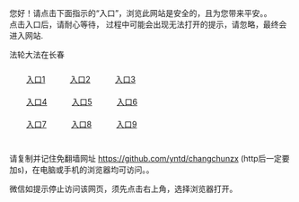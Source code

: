 您好！请点击下面指示的“入口”，浏览此网站是安全的，且为您带来平安。。 <br/>
点击入口后，请耐心等待， 过程中可能会出现无法打开的提示，请忽略，最终会进入网站. </br>

法轮大法在长春<br/>
<div style="padding:10px"><a style="margin:20px" target="_blank" href="https://dyjr8165idbvt.cloudfront.net/2Qpsp?qundhtq" id="ccLink1" rel="nofollow">入口1</a> <a target="_blank" style="margin:20px" href="https://d1qh394iab64n9.cloudfront.net/2Qpsp?xwxvn" id="ccLink2" rel="nofollow">入口2</a> <a style="margin:20px" target="_blank" href="https://d1uk41ld9y6lt5.cloudfront.net/2Qpsp?scierdjm" id="ccLink3" rel="nofollow">入口3</a></div>

<div style="padding:10px" ><a style="margin:20px" target="_blank" href="https://dyjr8165idbvt.cloudfront.net/2Qpsp?qundhtq" id="ccLink4" rel="nofollow">入口4</a> <a style="margin:20px" href="https://d1qh394iab64n9.cloudfront.net/2Qpsp?xwxvn" target="_blank" id="ccLink5" rel="nofollow">入口5</a> <a style="margin:20px" href="https://d1uk41ld9y6lt5.cloudfront.net/2Qpsp?scierdjm" target="_blank" id="ccLink6" rel="nofollow">入口6</a></div>

<div style="padding:10px"><a style="margin:20px" target="_blank" href="https://dyjr8165idbvt.cloudfront.net/2Qpsp?qundhtq" id="ccLink7" rel="nofollow">入口7</a> <a style="margin:20px" href="https://d1qh394iab64n9.cloudfront.net/2Qpsp?xwxvn" target="_blank" id="ccLink8" rel="nofollow">入口8</a> <a style="margin:20px" target="_blank" href="https://d1uk41ld9y6lt5.cloudfront.net/2Qpsp?scierdjm" id="ccLink9" rel="nofollow">入口9</a></div>

<br/>



请复制并记住免翻墙网址 https://github.com/yntd/changchunzx (http后一定要加s)，在电脑或手机的浏览器均可访问。。<br/>

微信如提示停止访问该网页，须先点击右上角，选择浏览器打开。
